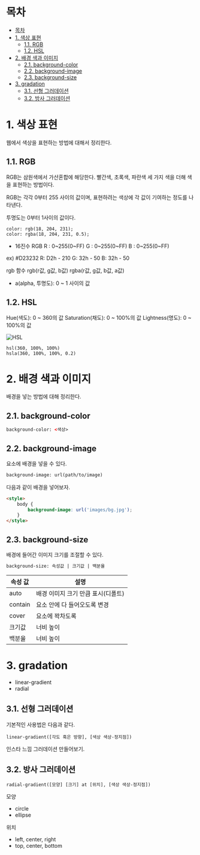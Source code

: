 # 목차

- [목차](#목차)
- [1. 색상 표현](#1-색상-표현)
  - [1.1. RGB](#11-rgb)
  - [1.2. HSL](#12-hsl)
- [2. 배경 색과 이미지](#2-배경-색과-이미지)
  - [2.1. background-color](#21-background-color)
  - [2.2. background-image](#22-background-image)
  - [2.3. background-size](#23-background-size)
- [3. gradation](#3-gradation)
  - [3.1. 선형 그러데이션](#31-선형-그러데이션)
  - [3.2. 방사 그러데이션](#32-방사-그러데이션)

# 1. 색상 표현

웹에서 색상을 표현하는 방법에 대해서 정리한다.  

## 1.1. RGB

RGB는 삼원색에서 가산혼합에 해당한다. 빨간색, 초록색, 파란색 세 가지 색을 더해 색을 표현하는 방법이다.  

RGB는 각각 0부터 255 사이의 값이며, 표현하려는 색상에 각 값이 기여하는 정도를 나타낸다.  

투명도는 0부터 1사이의 값이다.  

```text
color: rgb(18, 204, 231);
color: rgba(18, 204, 231, 0.5);
```

- 16진수
RGB
R : 0~255(0~FF)
G : 0~255(0~FF)
B : 0~255(0~FF)

ex) #D23232
R: D2h - 210
G: 32h - 50
B: 32h - 50

rgb 함수
rgb(r값, g값, b값)
rgba(r값, g값, b값, a값)
  - a(alpha, 투명도): 0 ~ 1 사이의 값
  

## 1.2. HSL

Hue(색도): 0 ~ 360의 값
Saturation(채도): 0 ~ 100%의 값
Lightness(명도): 0 ~ 100%의 값

![HSL](assets/6-1.png)

```text
hsl(360, 100%, 100%)
hsla(360, 100%, 100%, 0.2)
```

# 2. 배경 색과 이미지

배경을 넣는 방법에 대해 정리한다.  

## 2.1. background-color

```html
background-color: <색상>
```

## 2.2. background-image

요소에 배경을 넣을 수 있다.  

```html
background-image: url(path/to/image)
```

다음과 같이 배경을 넣어보자.  

```html
<style>
    body {
        background-image: url('images/bg.jpg');
    }
</style>
```

## 2.3. background-size

배경에 들어간 이미지 크기를 조절할 수 있다.  

```html
background-size: 속성값 | 크기값 | 백분율
```

|속성 값|설명|
|-|-|
|auto|배경 이미지 크기 만큼 표시(디폴트)|
|contain|요소 안에 다 들어오도록 변경|
|cover|요소에 꽉차도록|
|크기값|너비 높이|
|백분율|너비 높이|

# 3. gradation

- linear-gradient
- radial

## 3.1. 선형 그러데이션

기본적인 사용법은 다음과 같다.  

```text
linear-gradient([각도 혹은 방향], [색상 색상-정지점])
```

인스타 느낌 그러데이션 만들어보기.

## 3.2. 방사 그러데이션

```text
radial-gradient([모양] [크기] at [위치], [색상 색상-정지점])
```

모양

- circle
- ellipse

위치

- left, center, right
- top, center, bottom
